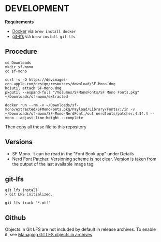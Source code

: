 # DEVELOPMENT

**Requirements**

- [Docker](https://www.docker.com/) via `brew install docker`
- [git-lfs](https://git-lfs.com) via `brew install git-lfs`

## Procedure

```
cd Downloads
mkdir sf-mono
cd sf-mono

curl -s -O https://devimages-cdn.apple.com/design/resources/download/SF-Mono.dmg
hdiutil attach SF-Mono.dmg
pkgutil --expand-full "/Volumes/SFMonoFonts/SF Mono Fonts.pkg" ~/Downloads/sf-mono/extracted

docker run --rm -v ~/Downloads/sf-mono/extracted/SFMonoFonts.pkg/Payload/Library/Fonts/:/in -v ~/Downloads/sf-mono/SF-Mono-NerdFont:/out nerdfonts/patcher:4.14.4 --mono --adjust-line-height --complete
```

Then copy all these file to this repository

## Versions

- SF Mono. It can be read in the "Font Book.app" under Details
- Nerd Font Patcher. Versioning scheme is not clear. Version is taken from the output of the last available image tag

## git-lfs

```shell
git lfs install
> Git LFS initialized.

git lfs track "*.otf"
```

## Github

Objects in Git LFS are not included by default in release archives.
To enable it, see [Managing Git LFS objects in archives](https://docs.github.com/en/repositories/managing-your-repositorys-settings-and-features/managing-repository-settings/managing-git-lfs-objects-in-archives-of-your-repository#managing-git-lfs-objects-in-archives)
